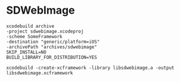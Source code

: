 # SDWebImage

    xcodebuild archive 
    -project sdwebimage.xcodeproj
    -scheme SomeFramework 
    -destination "generic/platform=iOS"
    -archivePath "archives/sdwebimage"
    SKIP_INSTALL=NO
    BUILD_LIBRARY_FOR_DISTRIBUTION=YES

    xcodebuild -create-xcframework -library libsdwebimage.a -output libsdwebimage.xcframework
